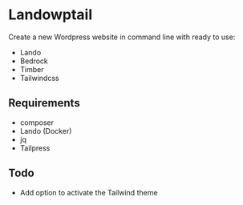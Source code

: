 # Landowptail
Create a new Wordpress website in command line with ready to use:

* Lando
* Bedrock
* Timber
* Tailwindcss
  
 ## Requirements
 *  composer
 *  Lando (Docker)
 * jq
 * Tailpress
 
 ## Todo
 *  Add option to activate the Tailwind theme
